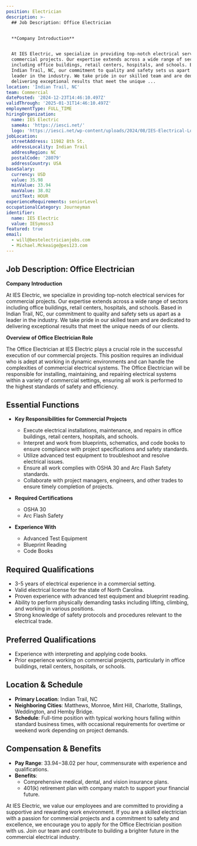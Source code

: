 ```yaml
---
position: Electrician
description: >-
  ## Job Description: Office Electrician


  **Company Introduction**


  At IES Electric, we specialize in providing top-notch electrical services for
  commercial projects. Our expertise extends across a wide range of sectors
  including office buildings, retail centers, hospitals, and schools. Based in
  Indian Trail, NC, our commitment to quality and safety sets us apart as a
  leader in the industry. We take pride in our skilled team and are dedicated to
  delivering exceptional results that meet the unique ...
location: 'Indian Trail, NC'
team: Commercial
datePosted: '2024-12-23T14:46:10.497Z'
validThrough: '2025-01-31T14:46:10.497Z'
employmentType: FULL_TIME
hiringOrganization:
  name: IES Electric
  sameAs: 'https://iesci.net/'
  logo: 'https://iesci.net/wp-content/uploads/2024/08/IES-Electrical-Logo-color.png'
jobLocation:
  streetAddress: 11982 8th St.
  addressLocality: Indian Trail
  addressRegion: NC
  postalCode: '28079'
  addressCountry: USA
baseSalary:
  currency: USD
  value: 35.98
  minValue: 33.94
  maxValue: 38.02
  unitText: HOUR
experienceRequirements: seniorLevel
occupationalCategory: Journeyman
identifier:
  name: IES Electric
  value: IESymoss3
featured: true
email:
  - will@bestelectricianjobs.com
  - Michael.Mckeaige@pes123.com
---
```




## Job Description: Office Electrician

**Company Introduction**

At IES Electric, we specialize in providing top-notch electrical services for commercial projects. Our expertise extends across a wide range of sectors including office buildings, retail centers, hospitals, and schools. Based in Indian Trail, NC, our commitment to quality and safety sets us apart as a leader in the industry. We take pride in our skilled team and are dedicated to delivering exceptional results that meet the unique needs of our clients.

**Overview of Office Electrician Role**

The Office Electrician at IES Electric plays a crucial role in the successful execution of our commercial projects. This position requires an individual who is adept at working in dynamic environments and can handle the complexities of commercial electrical systems. The Office Electrician will be responsible for installing, maintaining, and repairing electrical systems within a variety of commercial settings, ensuring all work is performed to the highest standards of safety and efficiency.

## Essential Functions

- **Key Responsibilities for Commercial Projects**
  - Execute electrical installations, maintenance, and repairs in office buildings, retail centers, hospitals, and schools.
  - Interpret and work from blueprints, schematics, and code books to ensure compliance with project specifications and safety standards.
  - Utilize advanced test equipment to troubleshoot and resolve electrical issues.
  - Ensure all work complies with OSHA 30 and Arc Flash Safety standards.
  - Collaborate with project managers, engineers, and other trades to ensure timely completion of projects.

- **Required Certifications**
  - OSHA 30
  - Arc Flash Safety

- **Experience With**
  - Advanced Test Equipment
  - Blueprint Reading
  - Code Books

## Required Qualifications

- 3-5 years of electrical experience in a commercial setting.
- Valid electrical license for the state of North Carolina.
- Proven experience with advanced test equipment and blueprint reading.
- Ability to perform physically demanding tasks including lifting, climbing, and working in various positions.
- Strong knowledge of safety protocols and procedures relevant to the electrical trade.

## Preferred Qualifications

- Experience with interpreting and applying code books.
- Prior experience working on commercial projects, particularly in office buildings, retail centers, hospitals, or schools.

## Location & Schedule

- **Primary Location**: Indian Trail, NC
- **Neighboring Cities**: Matthews, Monroe, Mint Hill, Charlotte, Stallings, Weddington, and Hemby Bridge.
- **Schedule**: Full-time position with typical working hours falling within standard business times, with occasional requirements for overtime or weekend work depending on project demands.

## Compensation & Benefits

- **Pay Range**: $33.94-$38.02 per hour, commensurate with experience and qualifications.
- **Benefits**:
  - Comprehensive medical, dental, and vision insurance plans.
  - 401(k) retirement plan with company match to support your financial future.

At IES Electric, we value our employees and are committed to providing a supportive and rewarding work environment. If you are a skilled electrician with a passion for commercial projects and a commitment to safety and excellence, we encourage you to apply for the Office Electrician position with us. Join our team and contribute to building a brighter future in the commercial electrical industry.
